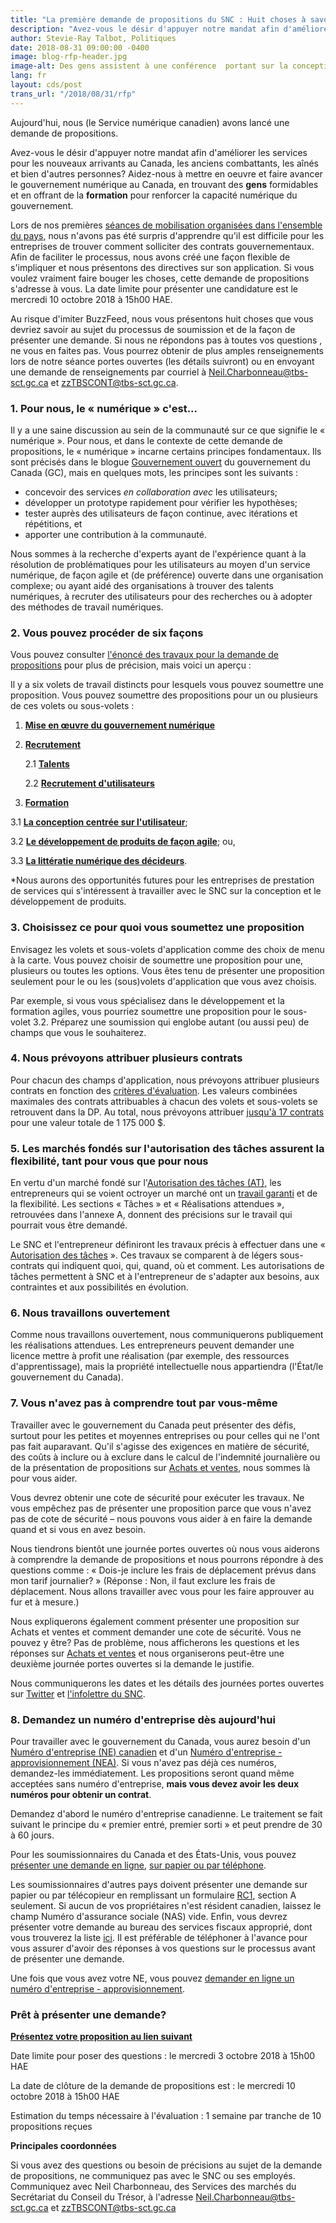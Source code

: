 ```yaml
---
title: "La première demande de propositions du SNC : Huit choses à savoir"
description: "Avez-vous le désir d'appuyer notre mandat afin d'améliorer les services  pour les nouveaux arrivants au Canada, les anciens combattants, les aînés et bien d'autres personnes? Aidez-nous à mettre en oeuvre et faire avancer le gouvernement numérique au Canada, en trouvant des gens formidables et en offrant de la formation pour renforcer la capacité numérique du gouvernement."
author: Stevie-Ray Talbot, Politiques
date: 2018-08-31 09:00:00 -0400
image: blog-rfp-header.jpg
image-alt: Des gens assistent à une conférence  portant sur la conception au sein du gouvernement.
lang: fr
layout: cds/post
trans_url: "/2018/08/31/rfp"
---
```

Aujourd'hui, nous (le Service numérique canadien) avons lancé une demande de propositions. 

Avez-vous le désir d'appuyer notre mandat afin d'améliorer les services  pour les nouveaux arrivants au Canada, les anciens combattants, les aînés et bien d'autres personnes? Aidez-nous à mettre en oeuvre et faire avancer le gouvernement numérique au Canada, en trouvant des **gens** formidables et en offrant de la **formation** pour renforcer la capacité numérique du gouvernement.

Lors de nos premières [séances de mobilisation organisées dans l'ensemble du pays](https://numerique.canada.ca/commencement-de-la-conversation/rapport-complet/#top), nous n'avons pas été surpris d'apprendre qu'il est difficile pour les entreprises de trouver comment solliciter des contrats gouvernementaux. Afin de faciliter le processus, nous avons créé une façon flexible de s'impliquer et nous présentons des directives sur son application. Si vous voulez vraiment faire bouger les choses, cette demande de propositions s'adresse à vous. La date limite pour présenter une candidature est le mercredi 10 octobre 2018 à 15h00 HAE.

Au risque d'imiter BuzzFeed, nous vous présentons huit choses que vous devriez savoir au sujet du processus de soumission et de la façon de présenter une demande. Si nous ne répondons pas à toutes vos questions , ne vous en faites pas. Vous pourrez obtenir de plus amples renseignements lors de notre séance portes ouvertes (les détails suivront) ou en envoyant une demande de renseignements par courriel à [Neil.Charbonneau@tbs-sct.gc.ca](mailto:Neil.Charbonneau@tbs-sct.gc.ca) et [zzTBSCONT@tbs-sct.gc.ca](mailto:zzTBSCONT@tbs-sct.gc.ca). 


### 1. Pour nous, le « numérique » c'est... 

Il y a une saine discussion au sein de la communauté sur ce que signifie le « numérique ». Pour nous, et dans le contexte de cette demande de propositions, le « numérique » incarne certains principes fondamentaux. Ils sont précisés dans le blogue [Gouvernement ouvert](https://ouvert.canada.ca/fr/blogue/principes-numeriques) du gouvernement du Canada (GC), mais en quelques mots, les principes sont les suivants : 



*   concevoir des services _en collaboration avec_ les utilisateurs; 
*   développer un prototype rapidement pour vérifier les hypothèses; 
*   tester auprès des utilisateurs de façon continue, avec itérations et répétitions, et 
*   apporter une contribution à la communauté. 

Nous sommes à la recherche d'experts ayant de l'expérience quant à la résolution de problématiques pour les utilisateurs au moyen d'un service numérique, de façon agile et (de préférence) ouverte dans une organisation complexe; ou ayant aidé des organisations à trouver des talents numériques, à recruter des utilisateurs pour des recherches ou à adopter des méthodes de travail numériques.


### 2. Vous pouvez procéder de six façons

Vous pouvez consulter [l'énoncé des travaux pour la demande de propositions](https://buyandsell.gc.ca/cds/public/2018/08/31/7255f4e7b9163cdbe61fa80aba9546fa/19-130_rfp_fra.pdf#page=72) pour plus de précision, mais voici un aperçu : 

Il y a six volets de travail distincts pour lesquels vous pouvez soumettre une proposition. Vous pouvez soumettre des propositions pour un ou plusieurs de ces volets ou sous-volets :



1.  **[Mise en œuvre du gouvernement numérique](https://buyandsell.gc.ca/cds/public/2018/08/31/7255f4e7b9163cdbe61fa80aba9546fa/19-130_rfp_fra.pdf#page=74)**

1.  **[Recrutement](https://buyandsell.gc.ca/cds/public/2018/08/31/7255f4e7b9163cdbe61fa80aba9546fa/19-130_rfp_fra.pdf#page=75)**

    2.1 **[Talents](https://buyandsell.gc.ca/cds/public/2018/08/31/7255f4e7b9163cdbe61fa80aba9546fa/19-130_rfp_fra.pdf#page=76)**


    2.2 **[Recrutement d'utilisateurs](https://buyandsell.gc.ca/cds/public/2018/08/31/7255f4e7b9163cdbe61fa80aba9546fa/19-130_rfp_fra.pdf#page=77)**

1.  **[Formation](https://buyandsell.gc.ca/cds/public/2018/08/31/7255f4e7b9163cdbe61fa80aba9546fa/19-130_rfp_fra.pdf#page=77)**

3.1 **[La conception centrée sur l'utilisateur](https://buyandsell.gc.ca/cds/public/2018/08/31/7255f4e7b9163cdbe61fa80aba9546fa/19-130_rfp_fra.pdf#page=78)**; 

3.2 **[Le développement de produits de façon agile](https://buyandsell.gc.ca/cds/public/2018/08/31/7255f4e7b9163cdbe61fa80aba9546fa/19-130_rfp_fra.pdf#page=78)**; ou,

3.3 **[La littératie numérique des décideurs](https://buyandsell.gc.ca/cds/public/2018/08/31/7255f4e7b9163cdbe61fa80aba9546fa/19-130_rfp_fra.pdf#page=78)**.

*Nous aurons des opportunités futures pour les entreprises de prestation de services qui s'intéressent à travailler avec le SNC sur la conception et le développement de produits.


### 3. Choisissez ce pour quoi vous soumettez une proposition

Envisagez les volets et sous-volets d'application comme des choix de menu à la carte. Vous pouvez choisir de soumettre une proposition pour une, plusieurs ou toutes les options. Vous êtes tenu de présenter une proposition seulement pour le ou les (sous)volets d'application que vous avez choisis. 

Par exemple, si vous vous spécialisez dans le développement et la formation agiles, vous pourriez soumettre une proposition pour le sous-volet 3.2. Préparez une soumission qui englobe autant (ou aussi peu) de champs que vous le souhaiterez. 


### 4. Nous prévoyons attribuer plusieurs contrats

Pour chacun des champs d'application, nous prévoyons attribuer plusieurs contrats en fonction des [critères d'évaluation](https://buyandsell.gc.ca/cds/public/2018/08/31/7255f4e7b9163cdbe61fa80aba9546fa/19-130_rfp_fra.pdf#page=32). Les valeurs combinées maximales des contrats attribuables à chacun des volets et sous-volets se retrouvent dans la DP. Au total, nous prévoyons attribuer [jusqu'à 17 contrats](https://buyandsell.gc.ca/cds/public/2018/08/31/7255f4e7b9163cdbe61fa80aba9546fa/19-130_rfp_fra.pdf#page=29) pour une valeur totale de 1 175 000 $. 


### 5. Les marchés fondés sur l'autorisation des tâches assurent la flexibilité, tant pour vous que pour nous

En vertu d'un marché fondé sur l'[Autorisation des tâches (AT)](https://buyandsell.gc.ca/cds/public/2018/08/31/7255f4e7b9163cdbe61fa80aba9546fa/19-130_rfp_fra.pdf#page=96), les entrepreneurs qui se voient octroyer un marché ont un [travail garanti](https://buyandsell.gc.ca/cds/public/2018/08/31/7255f4e7b9163cdbe61fa80aba9546fa/19-130_rfp_fra.pdf#page=50) et de la flexibilité. Les sections « Tâches » et « Réalisations attendues », retrouvées dans l'annexe A, donnent des précisions sur le travail qui pourrait vous être demandé.

Le SNC et l'entrepreneur définiront les travaux précis à effectuer dans une « [Autorisation des tâches](https://buyandsell.gc.ca/cds/public/2018/08/31/7255f4e7b9163cdbe61fa80aba9546fa/19-130_rfp_fra.pdf#page=48) ». Ces travaux se comparent à de légers sous-contrats qui indiquent quoi, qui, quand, où et comment. Les autorisations de tâches permettent à SNC et à l'entrepreneur de s'adapter aux besoins, aux contraintes et aux possibilités en évolution. 


### 6. Nous travaillons ouvertement


Comme nous travaillons ouvertement, nous communiquerons publiquement les réalisations attendues. Les entrepreneurs peuvent demander une licence mettre à profit une réalisation (par exemple, des ressources d'apprentissage), mais la propriété intellectuelle nous appartiendra (l'État/le gouvernement du Canada). 


### 7. Vous n'avez pas à comprendre tout par vous-même

Travailler avec le gouvernement du Canada peut présenter des défis, surtout pour les petites et moyennes entreprises ou pour celles qui ne l'ont pas fait auparavant. Qu'il s'agisse des exigences en matière de sécurité, des coûts à inclure ou à exclure dans le calcul de l'indemnité journalière ou de la présentation de propositions sur [Achats et ventes](https://achatsetventes.gc.ca/donnees-sur-l-approvisionnement/appels-d-offres/PW-18-00841347), nous sommes là pour vous aider.

Vous devrez obtenir une cote de sécurité pour exécuter les travaux. Ne vous empêchez pas de présenter une proposition parce que vous n'avez pas de cote de sécurité – nous pouvons vous aider à en faire la demande quand et si vous en avez besoin. 

Nous tiendrons bientôt une journée portes ouvertes où nous vous aiderons à comprendre la demande de propositions et nous pourrons répondre à des questions comme : « Dois-je inclure les frais de déplacement prévus dans mon tarif journalier? » (Réponse : Non, il faut exclure les frais de déplacement. Nous allons travailler avec vous pour les faire approuver au fur et à mesure.)

Nous expliquerons également comment présenter une proposition sur Achats et ventes et comment demander une cote de sécurité. Vous ne pouvez y être? Pas de problème, nous afficherons les questions et les réponses sur [Achats et ventes](https://achatsetventes.gc.ca/donnees-sur-l-approvisionnement/appels-d-offres/PW-18-00841347) et nous organiserons peut-être une deuxième journée portes ouvertes si la demande le justifie.  

Nous communiquerons les dates et les détails des journées portes ouvertes sur [Twitter](https://twitter.com/SNC_GC) et [l'infolettre du SNC](https://numerique.canada.ca/#mc_embed_signup).


### 8. Demandez un numéro d'entreprise dès aujourd'hui

 

Pour travailler avec le gouvernement du Canada, vous aurez besoin d'un [Numéro d'entreprise (NE) canadien](https://www.canada.ca/fr/agence-revenu/services/impot/entreprises/sujets/inscrire-votre-entreprise/avant-vous-inscrire.html) et d'un [Numéro d'entreprise - approvisionnement (NEA)](https://srisupplier.contractscanada.gc.ca/index-fra.cfm?af=ZnVzZWFjdGlvbj1yZWdpc3Rlci5pbnRybyZpZD00&lang=fra). Si vous n'avez pas déjà ces numéros, demandez-les immédiatement. Les propositions seront quand même acceptées sans numéro d'entreprise, **mais vous devez avoir les deux numéros pour obtenir un contrat**.

Demandez d'abord le numéro d'entreprise canadienne. Le traitement se fait suivant le principe du « premier entré, premier sorti » et peut prendre de 30 à 60 jours. 

Pour les soumissionnaires du Canada et des États-Unis, vous pouvez [présenter une demande en ligne](https://www.canada.ca/fr/agence-revenu/services/impot/entreprises/sujets/inscrire-votre-entreprise/inscription-direct-entreprises-apercu.html), [sur papier ou par téléphone](https://www.canada.ca/fr/agence-revenu/services/impot/entreprises/sujets/inscrire-votre-entreprise/comment-sinscrire.html). 

Les soumissionnaires d'autres pays doivent présenter une demande sur papier ou par télécopieur en remplissant un formulaire [RC1](https://www.canada.ca/fr/agence-revenu/services/formulaires-publications/formulaires/rc1.html), section A seulement. Si aucun de vos propriétaires n'est résident canadien, laissez le champ Numéro d'assurance sociale (NAS) vide. Enfin, vous devrez présenter votre demande au bureau des services fiscaux approprié, dont vous trouverez la liste [ici](https://www.canada.ca/fr/agence-revenu/organisation/coordonnees/demande-renseignement-tps-tvh-non-residents.html). Il est préférable de téléphoner à l'avance pour vous assurer d'avoir des réponses à vos questions sur le processus avant de présenter une demande.  

Une fois que vous avez votre NE, vous pouvez [demander en ligne un numéro d'entreprise - approvisionnement](https://srisupplier.contractscanada.gc.ca/index-fra.cfm?af=ZnVzZWFjdGlvbj1yZWdpc3Rlci5pbnRybyZpZD00&lang=fra).


### Prêt à présenter une demande?


[**Présentez votre proposition au lien suivant**](https://achatsetventes.gc.ca/donnees-sur-l-approvisionnement/appels-d-offres/PW-18-00841347)

Date limite pour poser des questions : le mercredi 3 octobre 2018  à 15h00 HAE

La date de clôture de la demande de propositions est : le mercredi 10 octobre 2018 à 15h00 HAE

Estimation du temps nécessaire à l'évaluation : 1 semaine par tranche de 10 propositions reçues

**Principales coordonnées**

Si vous avez des questions ou besoin de précisions au sujet de la demande de propositions, ne communiquez pas avec le SNC ou ses employés. Communiquez avec Neil Charbonneau, des Services des marchés du Secrétariat du Conseil du Trésor, à l'adresse [Neil.Charbonneau@tbs-sct.gc.ca](mailto:Neil.Charbonneau@tbs-sct.gc.ca) et [zzTBSCONT@tbs-sct.gc.ca](mailto:zzTBSCONT@tbs-sct.gc.ca) 

